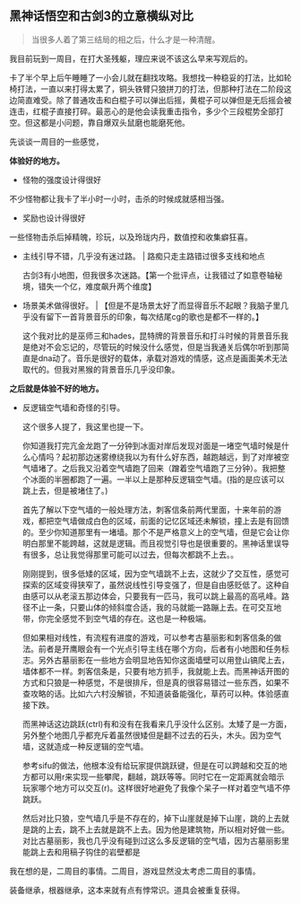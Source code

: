 ## 黑神话悟空和古剑3的立意横纵对比

>  当很多人着了第三结局的相之后，什么才是一种清醒。

我目前玩到一周目，在打大圣残躯，理应来说不该这么早来写观后的。

卡了半个早上后午睡睡了一小会儿就在翻找攻略。我想找一种稳妥的打法，比如轮椅打法，一直以来打得太累了，铜头铁臂只狼拼刀的打法，但那种打法在二阶段这边简直难受。除了普通攻击和白棍子可以弹出后摇，黄棍子可以弹但是无后摇会被连击，红棍子直接打碎。最恶心的是他会读我重击指令，多少个三段棍势全部打空。但这都是小问题，靠自爆双头鼠磨也能磨死他。

先谈谈一周目的一些感觉，

**体验好的地方。**

* 怪物的强度设计得很好

不少怪物都让我卡了半小时一小时，击杀的时候成就感相当强。

* 奖励也设计得很好

一些怪物击杀后掉精魄，珍玩，以及玲珑内丹，数值控和收集癖狂喜。

* 主线引导不错，几乎没有迷过路。 | 路痴只走主路错过很多支线和地点

  古剑3有小地图，但我很多次迷路。【第一个批评点，让我错过了如意卷轴秘境，错失一个亿，难度飙升两个维度】

* 场景美术做得很好。 | 【但是不是场景太好了而显得音乐不起眼？我脑子里几乎没有留下一首背景音乐的印象，每次结尾cg的歌也是都不一样的。】

  这个我对比的是巫师三和hades，昆特牌的背景音乐和打斗时候的背景音乐我是绝对不会忘记的，尽管玩的时候没什么感觉，但是当我通关后偶尔听到那简直是dna动了。音乐是很好的载体，承载对游戏的情感，这点是画面美术无法取代的。但我对黑猴的背景音乐几乎没印象。

**之后就是体验不好的地方。**

* 反逻辑空气墙和奇怪的引导。

  这个很多人提了，我这里也提一下。

  你知道我打完亢金龙跑了一分钟到冰面对岸后发现对面是一堵空气墙时候是什么心情吗？起初那边迷雾缭绕我以为有什么好东西，越跑越远，到了对岸被空气墙堵了。之后我又沿着空气墙跑了回来（蹭着空气墙跑了三分钟）。我把整个冰面的半圈都跑了一遍。一半以上是那种反逻辑空气墙。(指的是应该可以跳上去，但是被堵住了。)

  首先了解以下空气墙的一般处理方法，刺客信条前两代里面，十来年前的游戏，都把空气墙做成白色的区域，前面的记忆区域还未解锁，撞上去是有回馈的。至少你知道那里有一堵墙。那个不是严格意义上的空气墙，但是它会让你明白那里不能跨越，这就是逻辑。而且视觉引导也是很重要的。黑神话里误导有很多，总让我觉得那里可能可以过去，但每次都跳不上去。。

  刚刚提到，很多低矮的区域，因为空气墙跳不上去，这就少了交互性，感觉可探索的区域变得狭窄了，虽然说线性引导变强了，但是自由感贬低了。这种自由感可以从老滚五那边体会，只要我有一匹马，我可以跳上最高的高吼峰。路径不止一条，只要山体的倾斜度合适，我的马就能一路蹦上去。在可交互地带，你完全感觉不到空气墙的存在。这也是一种极端。

  但如果相对线性，有流程有进度的游戏，可以参考古墓丽影和刺客信条的做法。前者是开鹰眼会有一个光点引导主线在哪个方向，后者有小地图和任务标志。另外古墓丽影在一些地方会明显地告知你这面墙壁可以用登山镐爬上去，墙体都不一样。刺客信条是，只要有地方抓手，我就能上去。而黑神话开图的方式和只狼是一种感觉，不是很排斥，但是真的很容易错过一些东西，如果不查攻略的话。比如六六村没解锁，不知道装备能强化，草药可以种。体验感直接下跌。

  而黑神话这边跳跃(ctrl)有和没有在我看来几乎没什么区别。太矮了是一方面，另外整个地图几乎都充斥着虽然很矮但是翻不过去的石头，木头。因为空气墙，这就造成一种反逻辑的空气墙。

  参考sifu的做法，他根本没有给玩家提供跳跃键，但是在可以跨越和交互的地方都可以用r来实现一些攀爬，翻越，跳跃等等。同时它在一定距离就会暗示玩家哪个地方可以交互(r)。这样很好地避免了我像个呆子一样对着空气墙不停跳跃。

  然后对比只狼，空气墙几乎是不存在的，掉下山崖就是掉下山崖，跳的上去就是跳的上去，跳不上去就是跳不上去。因为他是建筑物，所以相对好做一些。对比古墓丽影，我也几乎没有碰到过这么多反逻辑的空气墙，因为古墓丽影里能跳上去和用稿子钩住的岩壁都是



我在想的是，二周目的事情。二周目，游戏显然没太考虑二周目的事情。

装备继承，根器继承，这本来就有点有悖常识。道具会被重复获得。
